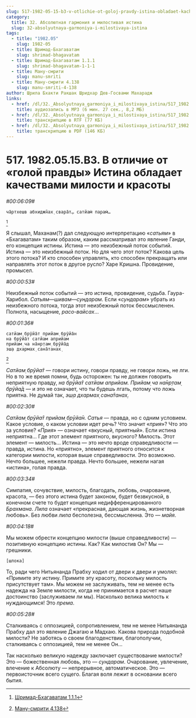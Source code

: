 ```yaml
---
slug: 517-1982-05-15-b3-v-otlichie-ot-goloj-pravdy-istina-obladaet-kachestvami-milosti-i-krasoty
category:
  title: 32. Абсолютная гармония и милостивая истина
  slug: 32-absolyutnaya-garmoniya-i-milostivaya-istina
tags:
  - title: "1982.05"
    slug: 1982-05
  - title: Шримад-Бхагаватам
    slug: shrimad-bhagavatam
  - title: Шримад-Бхагаватам 1.1.1
    slug: shrimad-bhagavatam-1-1-1
  - title: Ману-смрити
    slug: manu-smriti
  - title: Ману-смрити 4.138
    slug: manu-smriti-4-138
author: Шрила Бхакти Ракшак Шридхар Дев-Госвами Махарадж
links:
  - href: /dl/32._Absolyutnaya_garmoniya_i_milostivaya_istina/517_1982.05.15.B3_SridharMj_V_otlichie_ot_goloj_pravdy_Istina_obladaet_kachestvami_milosti_i_krasoty.mp3
    title: аудиозапись в MP3 (6 мин. 27 сек., 8,2 МБ)
  - href: /dl/32._Absolyutnaya_garmoniya_i_milostivaya_istina/517_1982.05.15.B3_SridharMj_V_otlichie_ot_goloj_pravdy_Istina_obladaet_kachestvami_milosti_i_krasoty.rtf
    title: транскрипцию в RTF (77 КБ)
  - href: /dl/32._Absolyutnaya_garmoniya_i_milostivaya_istina/517_1982.05.15.B3_SridharMj_V_otlichie_ot_goloj_pravdy_Istina_obladaet_kachestvami_milosti_i_krasoty.pdf
    title: транскрипцию в PDF (146 КБ)
---
```


# 517. 1982.05.15.B3. В отличие от «голой правды» Истина обладает качествами милости и красоты

*#00:06:09#*

    ча̄ртхешв абхиджн̃ах̣ свара̄т̣… сатйам̇ парам̇…
[^_ftn1]

Я слышал, Маханам(?) дал следующую интерпретацию «*сатьям*» в «Бхагаватам» таким образом, каким рассматривал это явление Ганди, его концепция истины. Истина — это неизбежный поток событий. Истина — это неизбежный поток. Но для чего этот поток? Какова цель этого потока? И кто способен управлять, кто способен прекращать или направлять этот поток в другое русло? Харе Кришна. Провидение, промысел.

*#00:00:53#*

Неизбежный поток событий — это истина, провидение, судьба. Гаура-Харибол. *Сатьям*—*шивам*—*сундарам*. Если «*сундарам*» убрать из неизбежного потока, тогда этот неизбежный поток бессмысленен. Полнота, насыщение, *расо-вайсах*…

*#00:01:36#*

    сатйам̣ брӯйа̄т прийам̣ брӯйа̄н
    на брӯйа̄т сатйам априйам
    прийам̣ ча на̄нр̣там̣ брӯйа̄д
    эш̣а дхармах̣ сана̄танах̣
[^_ftn2]

*Сатйам̣ брӯйа̄т* — говори истину, говори правду, не говори ложь, не лги. Но в то же время помни, будь осторожен: ты не должен говорить неприятную правду, *на брӯйа̄т сатйам априйам. Прийам̣ ча на̄нр̣там̣ брӯйа̄д* — и это не означает, что ты будешь лгать, потому что ложь приятна. Не думай так, *эш̣а дхармах̣ сана̄танах̣.*

*#00:02:30#*

*Сатйам̣ брӯйа̄т прийам̣ брӯйа̄н. Сатья* — правда, но с одним условием. Какое условие, о каком условии идет речь? Что значит «*прия*»? Что это за условие? «*Прия*» — означает «вкусный, приятный». Если истина неприятна… Где этот элемент приятного, вкусного? Милость. Этот элемент — милость… Истина — это нечто вроде справедливости — правда, истина. Но «приятно», элемент приятного относится к категории милости, которая выше справедливости. Это возможно. Нечто большее, нежели правда. Нечто большее, нежели нагая «истина», голая правда.

*#00:03:34#*

Симпатия, сочувствие, милость, благодать, любовь, очарование, красота, — без этого истина будет законом, будет безвкусной, в конечном счете то будет концепция недифференцированного *Брахмана*. *Лила* означает «прекрасная, дающая жизнь, жизнетворная любовь». Без любви *лила* бесполезна, бессмысленна. Это — *майя*.

*#00:04:18#*

Мы можем обрести концепцию милости (выше справедливости) — позитивную концепцию истины. Как? Как милостив Он? Мы — грешники.

    [шлока]

То, ради чего Нитьянанда Прабху ходил от двери к двери и умолял: «Примите эту истину. Примите эту красоту, поскольку милость присутствует там». Мы можем не заслуживать, тем не менее есть надежда на Земле милости, когда не принимается в расчет наше достоинство (заслуживаем ли мы). Насколько велика милость к нуждающимся! Это *према*.

*#00:05:28#*

Сталкиваясь с оппозицией, сопротивлением, тем не менее Нитьянанда Прабху дал это явление Джагаю и Мадхаю. Какова природа подобной милости? Не заботясь о своем благоденствии, благополучии, сталкиваясь с оппозицией, тем не менее Он…

Так насколько великую надежду заключает существование милости? Это — божественная любовь, это — *сундарам*. Очарование, увлечение, влечение к Абсолюту — непрерывное, автоматическое. Это — первоисточник всего сущего. Благая воля лежит в основании всего бытия.



[^_ftn1]: [Шримад-Бхагаватам 1.1.1](../notes/shrimad-bhagavatam/shrimad-bhagavatam-1-1-1.md)

[^_ftn2]: [Ману-смрити 4.138](../notes/manu-smriti/manu-smriti-4-138.md)
